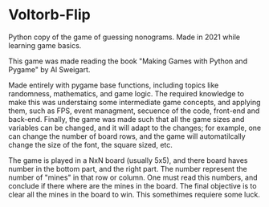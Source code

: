 # Voltorb-Flip
Python copy of the game of guessing nonograms. Made in 2021 while learning game basics.

This game was made reading the book "Making Games with Python and Pygame" by Al Sweigart. 

Made entirely with pygame base functions, including topics like randomness, mathematics, and game logic. The required knowledge to make this was understaing some intermediate game concepts, and applying them, such as FPS, event managment, secuence of the code, front-end and back-end. Finally, the game was made such that all the game sizes and variables can be changed, and it will adapt to the changes; for example, one can change the number of board rows, and the game will automatilcally change the size of the font, the square sized, etc. 

The game is played in a NxN board (usually 5x5), and there board haves number in the bottom part, and the right part. The number represent the number of "mines" in that row or column. One must read this numbers, and conclude if there where are the mines in the board. The final objective is to clear all the mines in the board to win. This somethimes requiere some luck. 
